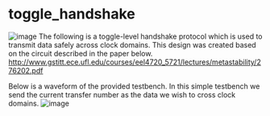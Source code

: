 # toggle_handshake
![image](https://user-images.githubusercontent.com/30327564/207420060-4d6913ec-c797-4edf-8612-0dcf48dbc16e.png)
The following is a toggle-level handshake protocol which is used to transmit data safely across clock domains. This design was created based on the circuit described in the paper below.
http://www.gstitt.ece.ufl.edu/courses/eel4720_5721/lectures/metastability/276202.pdf

Below is a waveform of the provided testbench. In this simple testbench we send the current transfer number as the data we wish to cross clock domains.
![image](https://user-images.githubusercontent.com/30327564/207421357-01d4a4bc-b5be-43e9-a88b-9765a5e54e42.png)


